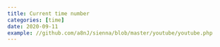 ```yaml
---
title: Current time number
categories: [time]
date: 2020-09-11
example: //github.com/a8nJ/sienna/blob/master/youtube/youtube.php
---
```

